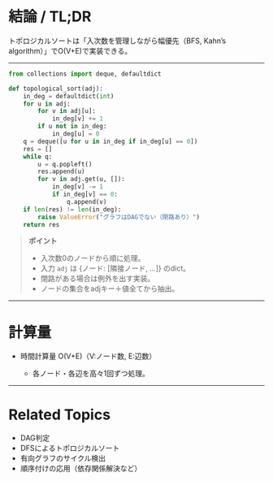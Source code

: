 # 結論 / TL;DR

トポロジカルソートは「入次数を管理しながら幅優先（BFS, Kahn’s algorithm）」でO(V+E)で実装できる。

---

```python
from collections import deque, defaultdict

def topological_sort(adj):
    in_deg = defaultdict(int)
    for u in adj:
        for v in adj[u]:
            in_deg[v] += 1
        if u not in in_deg:
            in_deg[u] = 0
    q = deque([u for u in in_deg if in_deg[u] == 0])
    res = []
    while q:
        u = q.popleft()
        res.append(u)
        for v in adj.get(u, []):
            in_deg[v] -= 1
            if in_deg[v] == 0:
                q.append(v)
    if len(res) != len(in_deg):
        raise ValueError("グラフはDAGでない（閉路あり）")
    return res
```

> **ポイント**
>
> * 入次数0のノードから順に処理。
> * 入力 `adj` は {ノード: \[隣接ノード, ...]} のdict。
> * 閉路がある場合は例外を出す実装。
> * ノードの集合をadjキー＋値全てから抽出。

---

# 計算量

* 時間計算量 O(V+E)（V:ノード数, E:辺数）

  * 各ノード・各辺を高々1回ずつ処理。

---

# Related Topics

* DAG判定
* DFSによるトポロジカルソート
* 有向グラフのサイクル検出
* 順序付けの応用（依存関係解決など）
